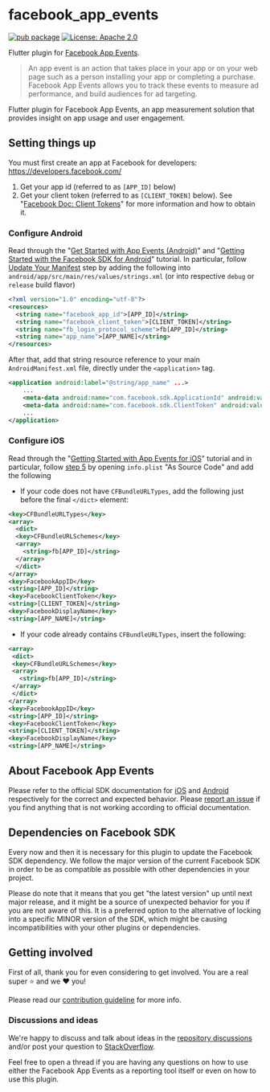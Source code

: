 # facebook_app_events

[![pub package](https://img.shields.io/pub/v/facebook_app_events.svg)](https://pub.dartlang.org/packages/facebook_app_events) [![License: Apache 2.0](https://img.shields.io/badge/License-Apache%202%2E0-lightgrey.svg)](https://github.com/TheFireCo/genkit-plugins/blob/main/LICENSE)


Flutter plugin for [Facebook App Events](https://developers.facebook.com/docs/app-events).

> An app event is an action that takes place in your app or on your web page such as a person installing your app or completing a purchase. Facebook App Events allows you to track these events to measure ad performance, and build audiences for ad targeting.

Flutter plugin for Facebook App Events, an app measurement solution that provides insight on app usage and user engagement.

## Setting things up

You must first create an app at Facebook for developers: https://developers.facebook.com/

1. Get your app id (referred to as `[APP_ID]` below)
2. Get your client token (referred to as `[CLIENT_TOKEN]` below).
   See "[Facebook Doc: Client Tokens](https://developers.facebook.com/docs/facebook-login/guides/access-tokens#clienttokens)" for more information and how to obtain it.


### Configure Android

Read through the "[Get Started with App Events (Android)](https://developers.facebook.com/docs/app-events/getting-started-app-events-android)" and "[Getting Started with the Facebook SDK for Android](https://developers.facebook.com/docs/android/getting-started)" tutorial. In particular, follow [Update Your Manifest](https://developers.facebook.com/docs/android/getting-started#add-app_id) step by adding the following into `android/app/src/main/res/values/strings.xml` (or into respective `debug` or `release` build flavor)  

```xml
<?xml version="1.0" encoding="utf-8"?>
<resources>
  <string name="facebook_app_id">[APP_ID]</string>
  <string name="facebook_client_token">[CLIENT_TOKEN]</string>
  <string name="fb_login_protocol_scheme">fb[APP_ID]</string>
  <string name="app_name">[APP_NAME]</string>
</resources>
```

After that, add that string resource reference to your main `AndroidManifest.xml` file, directly under the `<application>` tag.

```xml
<application android:label="@string/app_name" ...>
    ...
   	<meta-data android:name="com.facebook.sdk.ApplicationId" android:value="@string/facebook_app_id"/>
   	<meta-data android:name="com.facebook.sdk.ClientToken" android:value="@string/facebook_client_token"/>
    ...
</application>
```

### Configure iOS

Read through the "[Getting Started with App Events for iOS](https://developers.facebook.com/docs/app-events/getting-started-app-events-ios)" tutorial and in particular, follow [step 5](https://developers.facebook.com/docs/app-events/getting-started-app-events-ios#step-5--configure-your-project) by opening `info.plist` "As Source Code" and add the following

- If your code does not have `CFBundleURLTypes`, add the following just before the final `</dict>` element:

```xml
<key>CFBundleURLTypes</key>
<array>
  <dict>
  <key>CFBundleURLSchemes</key>
  <array>
    <string>fb[APP_ID]</string>
  </array>
  </dict>
</array>
<key>FacebookAppID</key>
<string>[APP_ID]</string>
<key>FacebookClientToken</key>
<string>[CLIENT_TOKEN]</string>
<key>FacebookDisplayName</key>
<string>[APP_NAME]</string>
```

- If your code already contains `CFBundleURLTypes`, insert the following:

```xml
<array>
 <dict>
 <key>CFBundleURLSchemes</key>
 <array>
   <string>fb[APP_ID]</string>
 </array>
 </dict>
</array>
<key>FacebookAppID</key>
<string>[APP_ID]</string>
<key>FacebookClientToken</key>
<string>[CLIENT_TOKEN]</string>
<key>FacebookDisplayName</key>
<string>[APP_NAME]</string>
```

## About Facebook App Events

Please refer to the official SDK documentation for
[iOS](https://developers.facebook.com/docs/reference/iossdk/current/FBSDKCoreKit/classes/fbsdkappevents.html)
and
[Android](https://developers.facebook.com/docs/reference/androidsdk/current/facebook/com/facebook/appevents/appeventslogger.html) respectively for the correct and expected behavior. Please
[report an issue](https://github.com/oddbit/flutter_facebook_app_events/issues)
if you find anything that is not working according to official documentation.

## Dependencies on Facebook SDK
Every now and then it is necessary for this plugin to update the Facebook SDK dependency. We follow the major
version of the current Facebook SDK in order to be as compatible as possible with other dependencies in your
project. 

Please do note that it means that you get "the latest version" up until next major release, and it might
be a source of unexpected behavior for you if you are not aware of this. It is a preferred option to the
alternative of locking into a specific MINOR version of the SDK, which might be causing incompatibilities 
with your other plugins or dependencies.


## Getting involved
First of all, thank you for even considering to get involved. You are a real super :star: and we :heart: you! 

Please read our [contribution guideline](CONTRIBUTING.md) for more info.

### Discussions and ideas
We're happy to discuss and talk about ideas in the
[repository discussions](https://github.com/oddbit/flutter_facebook_app_events/discussions) and/or post your
question to [StackOverflow](https://stackoverflow.com/search?q=facebook+app+events+flutter).

Feel free to open a thread if you are having any questions on how to use either the Facebook App Events as a reporting tool
itself or even on how to use this plugin. 
